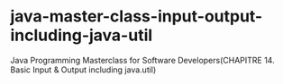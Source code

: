# java-master-class-input-output-including-java-util
Java Programming Masterclass for Software Developers(CHAPITRE 14. Basic Input &amp; Output including java.util)
